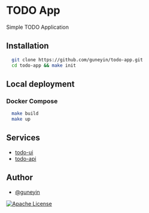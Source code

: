 # TODO App

Simple TODO Application

## Installation

```bash
  git clone https://github.com/guneyin/todo-app.git
  cd todo-app && make init
```

## Local deployment

### Docker Compose
```bash
  make build
  make up
```

## Services

- [todo-ui](https://github.com/guneyin/todo-app/tree/main/todo-ui)
- [todo-api](https://github.com/guneyin/todo-app/tree/main/todo-api)

## Author

- [@guneyin](https://www.github.com/guneyin)

[![Apache License](https://img.shields.io/badge/license-Apache%202.0-blue?style=flat-squareg)](https://choosealicense.com/licenses/apache-2.0/)

